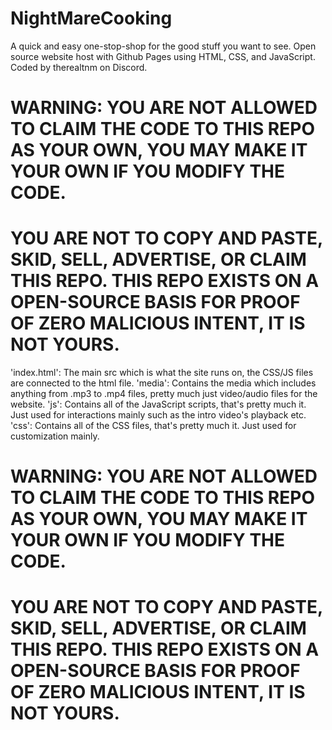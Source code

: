 # NightMareCooking
A quick and easy one-stop-shop for the good stuff you want to see.
Open source website host with Github Pages using HTML, CSS, and JavaScript.
Coded by therealtnm on Discord.
# WARNING: YOU ARE NOT ALLOWED TO CLAIM THE CODE TO THIS REPO AS YOUR OWN, YOU MAY MAKE IT YOUR OWN IF YOU MODIFY THE CODE.
# YOU ARE NOT TO COPY AND PASTE, SKID, SELL, ADVERTISE, OR CLAIM THIS REPO. THIS REPO EXISTS ON A OPEN-SOURCE BASIS FOR PROOF OF ZERO MALICIOUS INTENT, IT IS NOT YOURS.

'index.html': The main src which is what the site runs on, the CSS/JS files are connected to the html file.
'media': Contains the media which includes anything from .mp3 to .mp4 files, pretty much just video/audio files for the website.
'js': Contains all of the JavaScript scripts, that's pretty much it. Just used for interactions mainly such as the intro video's playback etc.
'css': Contains all of the CSS files, that's pretty much it. Just used for customization mainly.

# WARNING: YOU ARE NOT ALLOWED TO CLAIM THE CODE TO THIS REPO AS YOUR OWN, YOU MAY MAKE IT YOUR OWN IF YOU MODIFY THE CODE.
# YOU ARE NOT TO COPY AND PASTE, SKID, SELL, ADVERTISE, OR CLAIM THIS REPO. THIS REPO EXISTS ON A OPEN-SOURCE BASIS FOR PROOF OF ZERO MALICIOUS INTENT, IT IS NOT YOURS.